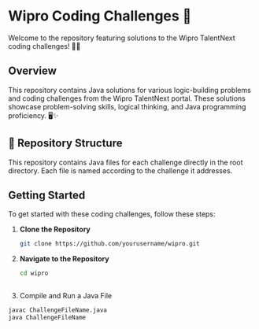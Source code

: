 # Wipro Coding Challenges 🚀

Welcome to the repository featuring solutions to the Wipro TalentNext coding challenges! 🧠💡

## Overview

This repository contains Java solutions for various logic-building problems and coding challenges from the Wipro TalentNext portal. These solutions showcase problem-solving skills, logical thinking, and Java programming proficiency. 🖥️✨

## 📂 Repository Structure

This repository contains Java files for each challenge directly in the root directory. Each file is named according to the challenge it addresses.

## Getting Started

To get started with these coding challenges, follow these steps:

1. **Clone the Repository**

   ```bash
   git clone https://github.com/yourusername/wipro.git
   
2. **Navigate to the Repository**
    ```bash
    cd wipro
  
3. Compile and Run a Java File
 
  ```bash
  javac ChallengeFileName.java
  java ChallengeFileName
